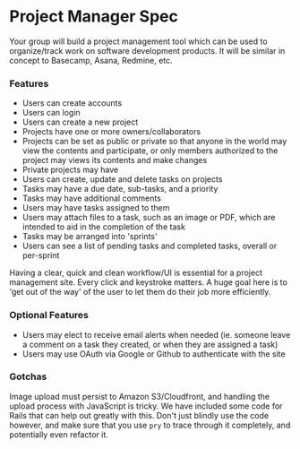 # Project Manager Spec

Your group will build a project management tool which can be used to organize/track work on software development products. It will be similar in concept to Basecamp, Asana, Redmine, etc.

### Features

- Users can create accounts
- Users can login
- Users can create a new project
- Projects have one or more owners/collaborators
- Projects can be set as public or private so that anyone in the world may view the contents and participate, or only members authorized to the project may views its contents and make changes
- Private projects may have
- Users can create, update and delete tasks on projects
- Tasks may have a due date, sub-tasks, and a priority
- Tasks may have additional comments
- Users may have tasks assigned to them
- Users may attach files to a task, such as an image or PDF, which are intended to aid in the completion of the task
- Tasks may be arranged into 'sprints'
- Users can see a list of pending tasks and completed tasks, overall or per-sprint

Having a clear, quick and clean workflow/UI is essential for a project management site. Every click and keystroke matters. A huge goal here is to 'get out of the way' of the user to let them do their job more efficiently.

### Optional Features

- Users may elect to receive email alerts when needed (ie. someone leave a comment on a task they created, or when they are assigned a task)
- Users may use OAuth via Google or Github to authenticate with the site

### Gotchas

Image upload must persist to Amazon S3/Cloudfront, and handling the upload process with JavaScript is tricky. We have included some code for Rails that can help out greatly with this. Don't just blindly use the code however, and make sure that you use `pry` to trace through it completely, and potentially even refactor it.
